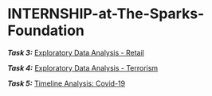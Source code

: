 # INTERNSHIP-at-The-Sparks-Foundation
***Task 3:*** [Exploratory Data Analysis - Retail](https://public.tableau.com/profile/sahil.ansari#!/vizhome/EDA-SuperStores/Story1)

***Task 4:*** [Exploratory Data Analysis - Terrorism](https://public.tableau.com/profile/sahil.ansari#!/vizhome/EDA-Terrorist/Story1)

***Task 5:*** [Timeline Analysis: Covid-19](https://public.tableau.com/profile/sahil.ansari#!/vizhome/TimelineAnalysisCovid-19_16112765119570/Story1)
